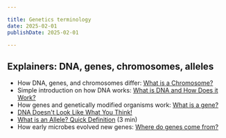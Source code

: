 ```yaml
---

title: Genetics terminology
date: 2025-02-01
publishDate: 2025-02-01

---
```


## Explainers: DNA, genes, chromosomes, alleles

- How DNA, genes, and chromosomes differ: [What is a Chromosome?](https://www.youtube.com/watch?v=IePMXxQ-KWY)
- Simple introduction on how DNA works: [What is DNA and How Does it Work?](https://www.youtube.com/watch?v=zwibgNGe4aY)
- How genes and genetically modified organisms work: [What is a gene?](https://www.youtube.com/watch?v=5MQdXjRPHmQ)
- [DNA Doesn't Look Like What You Think!](https://www.youtube.com/watch?v=aT9T9h-2Jp8&list=PLsmqeqKj7M-rZTTXNXuL07poGP5B6TKKu&index=71)
- [What is an Allele? Quick Definition](https://www.youtube.com/watch?v=FsaYSGWuRmo) (3 min)
- How early microbes evolved new genes: [Where do genes come from?](https://www.youtube.com/watch?v=z9HIYjRRaDE)
